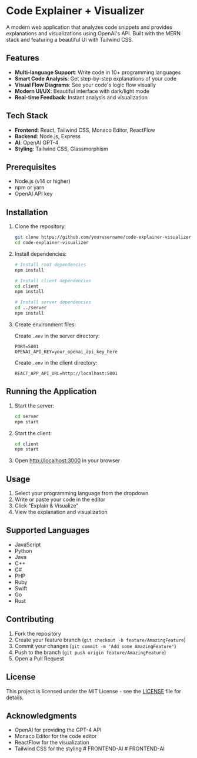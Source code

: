 # Code Explainer + Visualizer

A modern web application that analyzes code snippets and provides explanations and visualizations using OpenAI's API. Built with the MERN stack and featuring a beautiful UI with Tailwind CSS.

## Features

- **Multi-language Support**: Write code in 10+ programming languages
- **Smart Code Analysis**: Get step-by-step explanations of your code
- **Visual Flow Diagrams**: See your code's logic flow visually
- **Modern UI/UX**: Beautiful interface with dark/light mode
- **Real-time Feedback**: Instant analysis and visualization

## Tech Stack

- **Frontend**: React, Tailwind CSS, Monaco Editor, ReactFlow
- **Backend**: Node.js, Express
- **AI**: OpenAI GPT-4
- **Styling**: Tailwind CSS, Glassmorphism

## Prerequisites

- Node.js (v14 or higher)
- npm or yarn
- OpenAI API key

## Installation

1. Clone the repository:
   ```bash
   git clone https://github.com/yourusername/code-explainer-visualizer.git
   cd code-explainer-visualizer
   ```

2. Install dependencies:
   ```bash
   # Install root dependencies
   npm install

   # Install client dependencies
   cd client
   npm install

   # Install server dependencies
   cd ../server
   npm install
   ```

3. Create environment files:

   Create `.env` in the server directory:
   ```
   PORT=5001
   OPENAI_API_KEY=your_openai_api_key_here
   ```

   Create `.env` in the client directory:
   ```
   REACT_APP_API_URL=http://localhost:5001
   ```

## Running the Application

1. Start the server:
   ```bash
   cd server
   npm start
   ```

2. Start the client:
   ```bash
   cd client
   npm start
   ```

3. Open [http://localhost:3000](http://localhost:3000) in your browser

## Usage

1. Select your programming language from the dropdown
2. Write or paste your code in the editor
3. Click "Explain & Visualize"
4. View the explanation and visualization

## Supported Languages

- JavaScript
- Python
- Java
- C++
- C#
- PHP
- Ruby
- Swift
- Go
- Rust

## Contributing

1. Fork the repository
2. Create your feature branch (`git checkout -b feature/AmazingFeature`)
3. Commit your changes (`git commit -m 'Add some AmazingFeature'`)
4. Push to the branch (`git push origin feature/AmazingFeature`)
5. Open a Pull Request

## License

This project is licensed under the MIT License - see the [LICENSE](LICENSE) file for details.

## Acknowledgments

- OpenAI for providing the GPT-4 API
- Monaco Editor for the code editor
- ReactFlow for the visualization
- Tailwind CSS for the styling #   F R O N T E N D - A I 
 
 #   F R O N T E N D - A I  
 